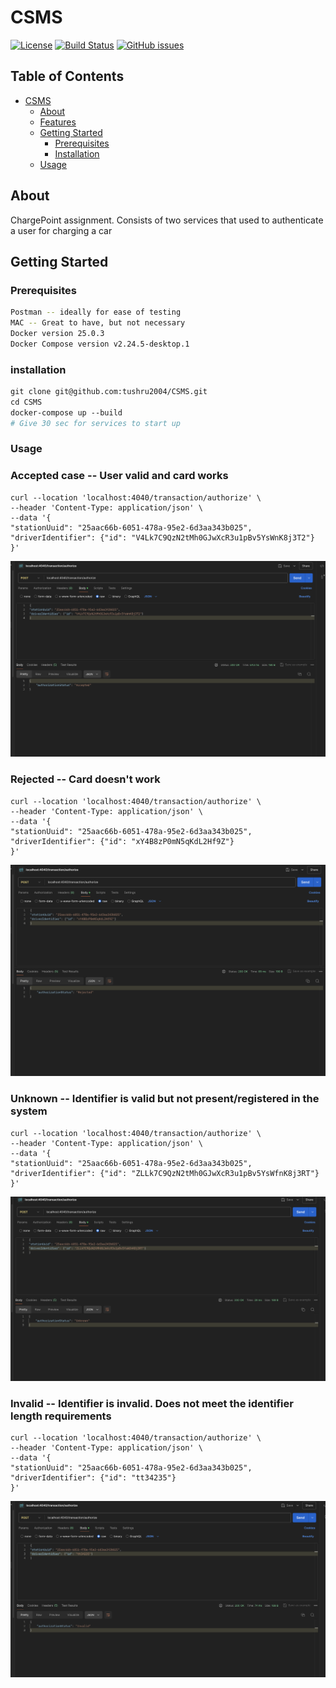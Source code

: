 # CSMS

[![License](https://img.shields.io/badge/license-MIT-blue.svg)](LICENSE)
[![Build Status](https://travis-ci.org/username/repo.svg?branch=main)](https://travis-ci.org/username/repo)
[![GitHub issues](https://img.shields.io/github/issues/username/repo.svg)](https://github.com/username/repo/issues)

## Table of Contents

- [CSMS](#CSMS)
    - [About](#about)
    - [Features](#features)
    - [Getting Started](#getting-started)
        - [Prerequisites](#prerequisites)
        - [Installation](#installation)
    - [Usage](#usage)


## About

ChargePoint assignment. Consists of two services that used to authenticate a user 
for charging a car

## Getting Started

### Prerequisites

```sh
Postman -- ideally for ease of testing
MAC -- Great to have, but not necessary
Docker version 25.0.3
Docker Compose version v2.24.5-desktop.1
```

### installation
```dockerfile
git clone git@github.com:tushru2004/CSMS.git
cd CSMS
docker-compose up --build
# Give 30 sec for services to start up
```
### Usage
### Accepted case -- User valid and card works

```
curl --location 'localhost:4040/transaction/authorize' \
--header 'Content-Type: application/json' \
--data '{
"stationUuid": "25aac66b-6051-478a-95e2-6d3aa343b025",
"driverIdentifier": {"id": "V4Lk7C9QzN2tMh0GJwXcR3u1pBv5YsWnK8j3T2"}
}'
```
![Accepted](Accepted.png)

### Rejected -- Card doesn't work
```
curl --location 'localhost:4040/transaction/authorize' \
--header 'Content-Type: application/json' \
--data '{
"stationUuid": "25aac66b-6051-478a-95e2-6d3aa343b025",
"driverIdentifier": {"id": "xY4B8zP0mN5qKdL2Hf9Z"}
}'
```
![Rejected](Rejected.png)

### Unknown -- Identifier is valid but not present/registered in the system
```
curl --location 'localhost:4040/transaction/authorize' \
--header 'Content-Type: application/json' \
--data '{
"stationUuid": "25aac66b-6051-478a-95e2-6d3aa343b025",
"driverIdentifier": {"id": "ZLLk7C9QzN2tMh0GJwXcR3u1pBv5YsWfnK8j3RT"}
}'
```
![Unknown](Unknown.png)

### Invalid -- Identifier is invalid. Does not meet the identifier length requirements
```
curl --location 'localhost:4040/transaction/authorize' \
--header 'Content-Type: application/json' \
--data '{
"stationUuid": "25aac66b-6051-478a-95e2-6d3aa343b025",
"driverIdentifier": {"id": "tt34235"}
}'
```
![Invalid](Invalid.png)

